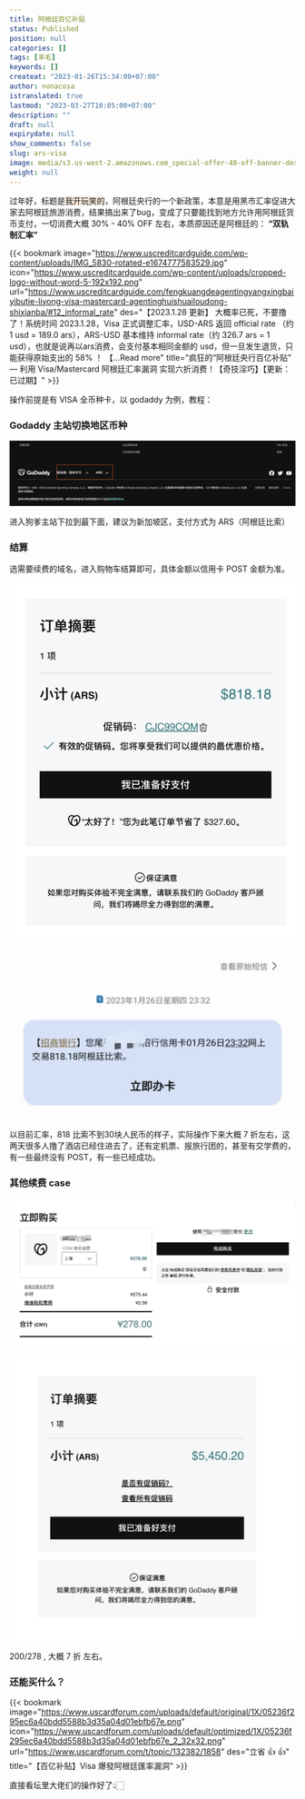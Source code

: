 ```yaml
---
title: 阿根廷百亿补贴
status: Published
position: null
categories: []
tags: [羊毛]
keywords: []
createat: "2023-01-26T15:34:00+07:00"
author: nonacosa
istranslated: true
lastmod: "2023-03-27T10:05:00+07:00"
description: ""
draft: null
expirydate: null
show_comments: false
slug: ars-visa
image: media/s3.us-west-2.amazonaws.com_special-offer-40-off-banner-design-on-white-background-vector-illustration-R1XW7W.jpg
weight: null
---
```





过年好，标题是<span style="background-color: rgba(251, 236, 221, 1);">我开玩笑的</span>，阿根廷央行的一个新政策，本意是用黑市汇率促进大家去阿根廷旅游消费，结果搞出来了bug，变成了只要能找到地方允许用阿根廷货币支付，一切消费大概 30% - 40% OFF 左右，本质原因还是阿根廷的： **“双轨制汇率”** 

{{< bookmark image="https://www.uscreditcardguide.com/wp-content/uploads/IMG_5830-rotated-e1674777583529.jpg" icon="https://www.uscreditcardguide.com/wp-content/uploads/cropped-logo-without-word-5-192x192.png" url="https://www.uscreditcardguide.com/fengkuangdeagentingyangxingbaiyibutie-liyong-visa-mastercard-agentinghuishuailoudong-shixianba/#12_informal_rate"  des="【2023.1.28 更新】 大概率已死，不要撸了！系统时间 2023.1.28，Visa 正式调整汇率，USD-ARS 返回 official rate （约 1 usd = 189.0 ars），ARS-USD 基本维持 informal rate（约 326.7 ars = 1 usd），也就是说再以ars消费，会支付基本相同金额的 usd，但一旦发生退货，只能获得原始支出的 58% ！ 【...Read more"  title="疯狂的“阿根廷央行百亿补贴” — 利用 Visa/Mastercard 阿根廷汇率漏洞 实现六折消费！【奇技淫巧】【更新：已过期】"  >}}

<!--more-->操作前提是有 VISA 全币种卡，以 godaddy 为例，教程：

### Godaddy 主站切换地区币种
![](media/s3.us-west-2.amazonaws.com_932ac0b8-a1c0-48a0-93ad-115e5d21b02b.png)

进入狗爹主站下拉到最下面，建议为新加坡区，支付方式为 ARS（阿根廷比索）



### 结算
选需要续费的域名，进入购物车结算即可，具体金额以信用卡 POST 金额为准。

![](media/s3.us-west-2.amazonaws.com_30ebe666-7573-4efd-aa9a-5d0fdb390636.png)



![](media/s3.us-west-2.amazonaws.com_9a4024cb-b219-4011-9bb2-c3f6f865b758.png)

以目前汇率，818 比索不到30块人民币的样子，实际操作下来大概 7 折左右，这两天很多人撸了酒店已经住进去了，还有定机票、报旅行团的，甚至有交学费的，有一些最终没有 POST，有一些已经成功。



### 其他续费 case


![](media/s3.us-west-2.amazonaws.com_9175362b-1b3c-4f55-bde2-ffc8382f2085.png)

![](media/s3.us-west-2.amazonaws.com_4698bdae-3e3e-4781-a2ad-16e35a9a993a.png)

200/278 , 大概 7 折 左右。

### 还能买什么？
{{< bookmark image="https://www.uscardforum.com/uploads/default/original/1X/05236f295ec6a40bdd5588b3d35a04d01ebfb67e.png" icon="https://www.uscardforum.com/uploads/default/optimized/1X/05236f295ec6a40bdd5588b3d35a04d01ebfb67e_2_32x32.png" url="https://www.uscardforum.com/t/topic/132382/1858"  des="立省 👍 👍"  title="【百亿补贴】Visa 爆發阿根廷匯率漏洞"  >}}

直接看坛里大佬们的操作好了👆🏻

